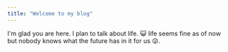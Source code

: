 ```yaml
---
title: "Welcome to my blog"
---
```


I'm glad you are here. I plan to talk about life.
😺 life seems fine as of now
but nobody knows what the future has in it for us 😜.
